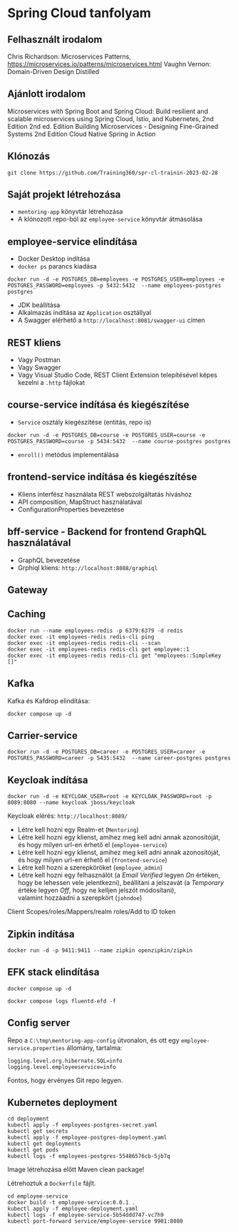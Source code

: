 # Spring Cloud tanfolyam

## Felhasznált irodalom

Chris Richardson: Microservices Patterns, https://microservices.io/patterns/microservices.html
Vaughn Vernon: Domain-Driven Design Distilled

## Ajánlott irodalom

Microservices with Spring Boot and Spring Cloud: Build resilient and scalable microservices using Spring Cloud, Istio, and Kubernetes, 2nd Edition 2nd ed. Edition
Building Microservices - Designing Fine-Grained Systems 2nd Edition
Cloud Native Spring in Action

## Klónozás

```shell
git clone https://github.com/Training360/spr-cl-trainin-2023-02-28
```

## Saját projekt létrehozása

* `mentoring-app` könyvtár létrehozása
* A klónozott repo-ból az `employee-service` könyvtár átmásolása

## employee-service elindítása

* Docker Desktop indítása
* `docker ps` parancs kiadása

```shell
docker run -d -e POSTGRES_DB=employees -e POSTGRES_USER=employees -e POSTGRES_PASSWORD=employees -p 5432:5432  --name employees-postgres postgres
```

* JDK beállítása
* Alkalmazás indítása az `Application` osztállyal
* A Swagger elérhető a `http://localhost:8081/swagger-ui` címen

## REST kliens

* Vagy Postman
* Vagy Swagger 
* Vagy Visual Studio Code, REST Client Extension telepítésével képes kezelni a `.http` fájlokat

## course-service indítása és kiegészítése

* `Service` osztály kiegészítése (entitás, repo is)

```shell
docker run -d -e POSTGRES_DB=course -e POSTGRES_USER=course -e POSTGRES_PASSWORD=course -p 5434:5432  --name course-postgres postgres
```

* `enroll()` metódus implementálása

## frontend-service indítása és kiegészítése

* Kliens interfész használata REST webszolgáltatás híváshoz
* API composition, MapStruct használatával
* ConfigurationProperties bevezetése

## bff-service - Backend for frontend GraphQL használatával

* GraphQL bevezetése
* Grphiql kliens: `http://localhost:8088/graphiql`

## Gateway

## Caching

```shell
docker run --name employees-redis -p 6379:6379 -d redis
docker exec -it employees-redis redis-cli ping
docker exec -it employees-redis redis-cli --scan
docker exec -it employees-redis redis-cli get employee::1  
docker exec -it employees-redis redis-cli get "employees::SimpleKey []"
```

## Kafka

Kafka és Kafdrop elindítása:

```shell
docker compose up -d
```

## Carrier-service

```shell
docker run -d -e POSTGRES_DB=career -e POSTGRES_USER=career -e POSTGRES_PASSWORD=career -p 5435:5432  --name career-postgres postgres
```
## Keycloak indítása

```shell
docker run -d -e KEYCLOAK_USER=root -e KEYCLOAK_PASSWORD=root -p 8089:8080 --name keycloak jboss/keycloak
```

Keycloak elérés: `http://localhost:8089/`

* Létre kell hozni egy Realm-et (`Mentoring`)
* Létre kell hozni egy klienst, amihez meg kell adni annak azonosítóját, <br /> és hogy milyen url-en érhető el (`employee-service`)
* Létre kell hozni egy klienst, amihez meg kell adni annak azonosítóját, <br /> és hogy milyen url-en érhető el (`frontend-service`)
* Létre kell hozni a szerepköröket (`employee_admin`)
* Létre kell hozni egy felhasználót (a _Email Verified_ legyen _On_ értéken, hogy be lehessen vele jelentkezni), 
  beállítani a jelszavát (a _Temporary_ értéke legyen _Off_, hogy ne kelljen jelszót módosítani), <br /> valamint hozzáadni a szerepkört (`johndoe`)


Client Scopes/roles/Mappers/realm roles/Add to ID token

## Zipkin indítása

```shell
docker run -d -p 9411:9411 --name zipkin openzipkin/zipkin
```

## EFK stack elindítása

```shell
docker compose up -d
```

```
docker compose logs fluentd-efd -f
```

## Config server

Repo a `C:\tmp\mentoring-app-config` útvonalon, és ott egy `employee-service.properties`
állomány, tartalma:

```properties
logging.level.org.hibernate.SQL=info
logging.level.employeeservice=info
```

Fontos, hogy érvényes Git repo legyen.

## Kubernetes deployment

```shell
cd deployment
kubectl apply -f employees-postgres-secret.yaml
kubectl get secrets
kubectl apply -f employee-postgres-deployment.yaml
kubectl get deployments
kubectl get pods
kubectl logs -f employees-postgres-55486576cb-5jb7q
```

Image létrehozása előtt Maven clean package!

Létrehoztuk a `Dockerfile` fájlt.

```shell
cd employee-service
docker build -t employee-service:0.0.1 .
kubectl apply -f employee-deployment.yaml
kubectl logs -f employee-service-5b54ddd747-vc7h9
kubectl port-forward service/employee-service 9901:8080
```